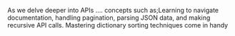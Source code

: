 As we delve deeper into APIs .... concepts such as;Learning to navigate documentation, handling pagination, parsing JSON data, and making recursive API calls. Mastering dictionary sorting techniques come in handy
